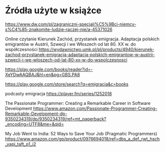 # Źródła użyte w książce

https://www.dw.com/pl/zagraniczni-specjali%C5%9Bci-niemcy-s%C4%85-znakomite-ludzie-raczej-nie/a-45371026


Online czytanie
Kierunek Zachód, przystanek emigracja. Adaptacja polskich emigrantów w Austrii, Szwecji i we Włoszech od lat 80. XX w. do współczesności
https://wydawnictwo.umk.pl/pl/products/4940/kierunek-zachod-przystanek-emigracja-adaptacja-polskich-emigrantow-w-austrii-szwecji-i-we-wloszech-od-lat-80-xx-w-do-wspolczesnosci

https://play.google.com/books/reader?id=-XeYDwAAQBAJ&hl=en&pg=GBS.PA8

https://play.google.com/store/search?q=emigracja&c=books


podcasty emigracja
https://player.fm/series/1252018


The Passionate Programmer: Creating a Remarkable Career in Software Development 
https://www.amazon.com/Passionate-Programmer-Creating-Remarkable-Development-dp-9350234319/dp/9350234319/ref=mt_paperback?_encoding=UTF8&me=&qid=


My Job Went to India: 52 Ways to Save Your Job (Pragmatic Programmers)
https://www.amazon.com/gp/product/0976694018/ref=dbs_a_def_rwt_hsch_vapi_taft_p1_i2


